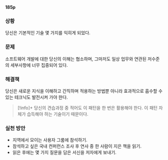 **185p**

### 상황
당신은 기본적인 기술 몇 가지를 익히게 되었다.

### 문제
소프트웨어 개발에 대한 당신의 이해는 협소하며, 그마저도 일상 업무와 연관된 저수준의 세부사항에 너무 집중되어 있다.

### 해결책
당신은 새로운 지식을 이해하고 간직하며 적용하는 방법뿐 아니라 효과적으로 흡수할 수 있는 테크닉도 발전시켜 가야 한다.

> [!info]+ 
> 당신의 견습과정 중 적어도 이 패턴을 한 번은 활용해야 한다. 이 패턴 자체가 습득해야 하는 기술이기 때문이다.


### 실천 방안
+ 지역에서 모이는 사용자 그룸에 참석하기.
+ 참석하고 싶은 국내 컨퍼런스 조사 후 연사 중 한 사람이 지은 책을 읽기.
+ 읽은 후에는 몇 가지 질문을 담은 서신을 저자에게 보내기.